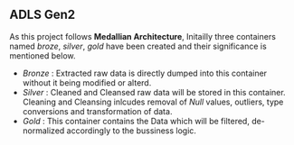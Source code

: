 ## ADLS Gen2
<p allign = 'center'>
</img src='BSG_Containers_Creation.png'>
</p>

As this project follows **Medallian Architecture**, Initailly three containers named *broze*, *silver*, *gold* have been created and their significance is mentioned below.
- *Bronze* : Extracted raw data is directly dumped into this container without it being modified or alterd.
- *Silver* : Cleaned and Cleansed raw data will be stored in this container. Cleaning and Cleansing inlcudes removal of *Null* values, outliers, type conversions and transformation of data.
- *Gold* : This container contains the Data which will be filtered, de-normalized accordingly to the bussiness logic.
